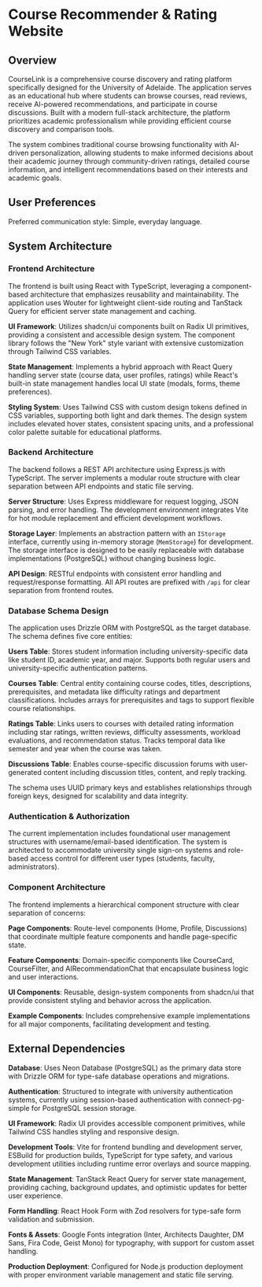 # Course Recommender & Rating Website

## Overview

CourseLink is a comprehensive course discovery and rating platform specifically designed for the University of Adelaide. The application serves as an educational hub where students can browse courses, read reviews, receive AI-powered recommendations, and participate in course discussions. Built with a modern full-stack architecture, the platform prioritizes academic professionalism while providing efficient course discovery and comparison tools.

The system combines traditional course browsing functionality with AI-driven personalization, allowing students to make informed decisions about their academic journey through community-driven ratings, detailed course information, and intelligent recommendations based on their interests and academic goals.

## User Preferences

Preferred communication style: Simple, everyday language.

## System Architecture

### Frontend Architecture
The frontend is built using React with TypeScript, leveraging a component-based architecture that emphasizes reusability and maintainability. The application uses Wouter for lightweight client-side routing and TanStack Query for efficient server state management and caching.

**UI Framework**: Utilizes shadcn/ui components built on Radix UI primitives, providing a consistent and accessible design system. The component library follows the "New York" style variant with extensive customization through Tailwind CSS variables.

**State Management**: Implements a hybrid approach with React Query handling server state (course data, user profiles, ratings) while React's built-in state management handles local UI state (modals, forms, theme preferences).

**Styling System**: Uses Tailwind CSS with custom design tokens defined in CSS variables, supporting both light and dark themes. The design system includes elevated hover states, consistent spacing units, and a professional color palette suitable for educational platforms.

### Backend Architecture
The backend follows a REST API architecture using Express.js with TypeScript. The server implements a modular route structure with clear separation between API endpoints and static file serving.

**Server Structure**: Uses Express middleware for request logging, JSON parsing, and error handling. The development environment integrates Vite for hot module replacement and efficient development workflows.

**Storage Layer**: Implements an abstraction pattern with an `IStorage` interface, currently using in-memory storage (`MemStorage`) for development. The storage interface is designed to be easily replaceable with database implementations (PostgreSQL) without changing business logic.

**API Design**: RESTful endpoints with consistent error handling and request/response formatting. All API routes are prefixed with `/api` for clear separation from frontend routes.

### Database Schema Design
The application uses Drizzle ORM with PostgreSQL as the target database. The schema defines five core entities:

**Users Table**: Stores student information including university-specific data like student ID, academic year, and major. Supports both regular users and university-specific authentication patterns.

**Courses Table**: Central entity containing course codes, titles, descriptions, prerequisites, and metadata like difficulty ratings and department classifications. Includes arrays for prerequisites and tags to support flexible course relationships.

**Ratings Table**: Links users to courses with detailed rating information including star ratings, written reviews, difficulty assessments, workload evaluations, and recommendation status. Tracks temporal data like semester and year when the course was taken.

**Discussions Table**: Enables course-specific discussion forums with user-generated content including discussion titles, content, and reply tracking.

The schema uses UUID primary keys and establishes relationships through foreign keys, designed for scalability and data integrity.

### Authentication & Authorization
The current implementation includes foundational user management structures with username/email-based identification. The system is architected to accommodate university single sign-on systems and role-based access control for different user types (students, faculty, administrators).

### Component Architecture
The frontend implements a hierarchical component structure with clear separation of concerns:

**Page Components**: Route-level components (Home, Profile, Discussions) that coordinate multiple feature components and handle page-specific state.

**Feature Components**: Domain-specific components like CourseCard, CourseFilter, and AIRecommendationChat that encapsulate business logic and user interactions.

**UI Components**: Reusable, design-system components from shadcn/ui that provide consistent styling and behavior across the application.

**Example Components**: Includes comprehensive example implementations for all major components, facilitating development and testing.

## External Dependencies

**Database**: Uses Neon Database (PostgreSQL) as the primary data store with Drizzle ORM for type-safe database operations and migrations.

**Authentication**: Structured to integrate with university authentication systems, currently using session-based authentication with connect-pg-simple for PostgreSQL session storage.

**UI Framework**: Radix UI provides accessible component primitives, while Tailwind CSS handles styling and responsive design.

**Development Tools**: Vite for frontend bundling and development server, ESBuild for production builds, TypeScript for type safety, and various development utilities including runtime error overlays and source mapping.

**State Management**: TanStack React Query for server state management, providing caching, background updates, and optimistic updates for better user experience.

**Form Handling**: React Hook Form with Zod resolvers for type-safe form validation and submission.

**Fonts & Assets**: Google Fonts integration (Inter, Architects Daughter, DM Sans, Fira Code, Geist Mono) for typography, with support for custom asset handling.

**Production Deployment**: Configured for Node.js production deployment with proper environment variable management and static file serving.